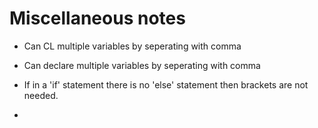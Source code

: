 # Miscellaneous notes

- Can CL multiple variables by seperating with comma
- Can declare multiple variables by seperating with comma

- If in a 'if' statement there is no 'else' statement then brackets are not needed.

-
